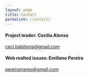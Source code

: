 ```yaml
---
layout: page
title: Contact
permalink: /contact/
---
```


#### Project leader: Cecilia Alonso
[ceci.babilonia@gmail.com](mailto:ceci.babilonia@gmail.com)

#### Web realted issues: Emiliano Pereira
[pereiramemo@gmail.com](mailto:pereiramemo@gmail.com)



